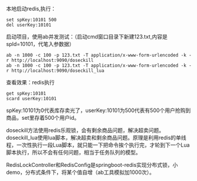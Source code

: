 本地启动redis,执行：
```shell script
set spKey:10101 500
del userKey:10101
```
启动项目，使用ab并发测试：（启动cmd窗口目录下新建123.txt,内容是spId=10101，代笔入参数据）
```shell script
ab -n 1000 -c 100 -p 123.txt -T application/x-www-form-urlencoded -k -r http://localhost:9090/doseckill
ab -n 1000 -c 100 -p 123.txt -T application/x-www-form-urlencoded -k -r http://localhost:9090/doseckill_lua
```
查看效果：redis执行
```shell script
get spKey:10101
scard userKey:10101
```
spKey:10101为0代表库存卖光了，userKey:10101为500代表有500个用户抢购到商品，set里存着500个用户id。


doseckill方法使用redis乐观锁，会有剩余商品问题，解决超卖问题。
doseckill_lua使用lua脚本，解决超卖和剩余商品问题。原理是利用redis的单线程，一次性执行一段Lua脚本，就只能一下把命令挨个执行完，才轮到下一个Lua脚本执行，所以不会有任何问题，相当于任务队列的模型。



RedisLockController和RedisConfig是springboot-redis实现分布式锁，小demo，分布式条件下，将某个值自增（ab工具模拟加1000次）。
